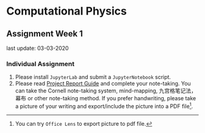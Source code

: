 # Computational Physics

## Assignment Week 1

last update: 03-03-2020

### Individual Assignment

1. Please install `JupyterLab` and submit a `JupyterNotebook` script.  
2. Please read [Project Report Guide](http://www.math.buffalo.edu/~badzioch/MTH337/report_guide.html) and complete your note-taking. You can take the Cornell note-taking system,  mind-mapping, 九宫格笔记法， 幕布 or other note-taking method. If you prefer handwriting, please take a picture of your writing and export/include the picture into a PDF file[^1].

[^1]: You can try `Office Lens` to export picture to pdf file.
